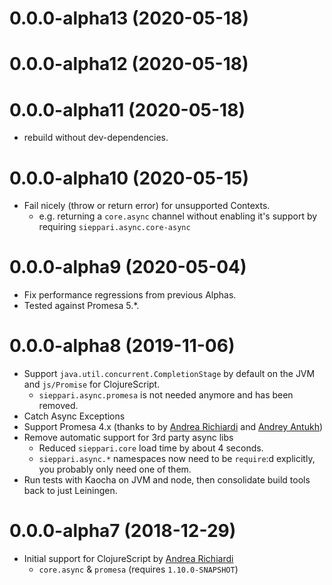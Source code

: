 # 0.0.0-alpha13 (2020-05-18)
# 0.0.0-alpha12 (2020-05-18)
# 0.0.0-alpha11 (2020-05-18)

* rebuild without dev-dependencies.

# 0.0.0-alpha10 (2020-05-15)

* Fail nicely (throw or return error) for unsupported Contexts.
   * e.g. returning a `core.async` channel without enabling it's support by requiring `sieppari.async.core-async`

# 0.0.0-alpha9 (2020-05-04)

* Fix performance regressions from previous Alphas. 
* Tested against Promesa 5.*.

# 0.0.0-alpha8 (2019-11-06)

* Support `java.util.concurrent.CompletionStage` by default on the JVM and
  `js/Promise` for ClojureScript.
  * `sieppari.async.promesa` is not needed anymore and has been removed.
* Catch Async Exceptions
* Support Promesa 4.x (thanks to by [Andrea Richiardi](https://github.com/arichiardi) and [Andrey Antukh](https://github.com/niwinz))
* Remove automatic support for 3rd party async libs
  * Reduced `sieppari.core` load time by about 4 seconds.
  * `sieppari.async.*` namespaces now need to be `require`:d explicitly, you probably only need one of them.
* Run tests with Kaocha on JVM and node, then consolidate build tools back to just Leiningen.

# 0.0.0-alpha7 (2018-12-29)

* Initial support for ClojureScript by [Andrea Richiardi](https://github.com/arichiardi)
  * `core.async` & `promesa` (requires `1.10.0-SNAPSHOT`)
